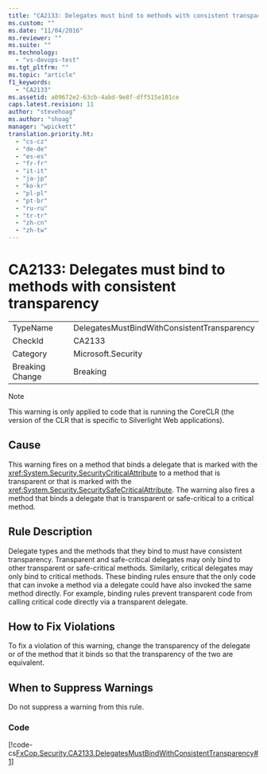 ```yaml
---
title: "CA2133: Delegates must bind to methods with consistent transparency | Microsoft Docs"
ms.custom: ""
ms.date: "11/04/2016"
ms.reviewer: ""
ms.suite: ""
ms.technology: 
  - "vs-devops-test"
ms.tgt_pltfrm: ""
ms.topic: "article"
f1_keywords: 
  - "CA2133"
ms.assetid: a09672e2-63cb-4abd-9e8f-dff515e101ce
caps.latest.revision: 11
author: "stevehoag"
ms.author: "shoag"
manager: "wpickett"
translation.priority.ht: 
  - "cs-cz"
  - "de-de"
  - "es-es"
  - "fr-fr"
  - "it-it"
  - "ja-jp"
  - "ko-kr"
  - "pl-pl"
  - "pt-br"
  - "ru-ru"
  - "tr-tr"
  - "zh-cn"
  - "zh-tw"
---
```

# CA2133: Delegates must bind to methods with consistent transparency
|||  
|-|-|  
|TypeName|DelegatesMustBindWithConsistentTransparency|  
|CheckId|CA2133|  
|Category|Microsoft.Security|  
|Breaking Change|Breaking|  
  
> [!NOTE]
>  This warning is only applied to code that is running the CoreCLR (the version of the CLR that is specific to Silverlight Web applications).  
  
## Cause  
 This warning fires on a method that binds a delegate that is marked with the <xref:System.Security.SecurityCriticalAttribute> to a method that is transparent or that is marked with the <xref:System.Security.SecuritySafeCriticalAttribute>. The warning also fires a method that binds a delegate that is transparent or safe-critical to a critical method.  
  
## Rule Description  
 Delegate types and the methods that they bind to must have consistent transparency. Transparent and safe-critical delegates may only bind to other transparent or safe-critical methods. Similarly, critical delegates may only bind to critical methods. These binding rules ensure that the only code that can invoke a method via a delegate could have also invoked the same method directly. For example, binding rules prevent transparent code from calling critical code directly via a transparent delegate.  
  
## How to Fix Violations  
 To fix a violation of this warning, change the transparency of the delegate or of the method that it binds so that the transparency of the two are equivalent.  
  
## When to Suppress Warnings  
 Do not suppress a warning from this rule.  
  
### Code  
 [!code-cs[FxCop.Security.CA2133.DelegatesMustBindWithConsistentTransparency#1](../code-quality/codesnippet/CSharp/ca2133-delegates-must-bind-to-methods-with-consistent-transparency_1.cs)]